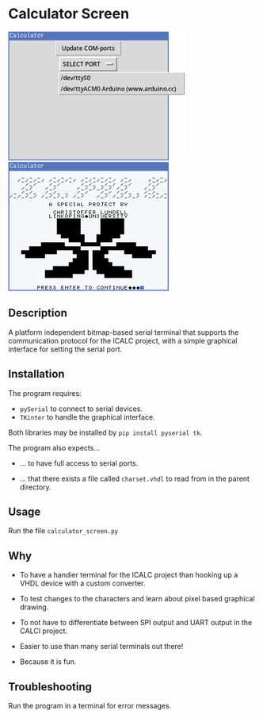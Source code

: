 # Calculator Screen

![interface](./interface.png) ![startscreen.png](./startscreen.png)

## Description
A platform independent bitmap-based serial terminal that supports the
communication protocol for the ICALC project, with a simple graphical interface
for setting the serial port.

## Installation
The program requires:

- `pySerial` to connect to serial devices.
- `TKinter` to handle the graphical interface.

Both libraries may be installed by `pip install pyserial tk`.

The program also expects...

- ... to have full access to serial ports.

- ... that there exists a file called `charset.vhdl` to read from in the parent
  directory.

## Usage
Run the file `calculator_screen.py`

## Why
- To have a handier terminal for the ICALC project than hooking up a VHDL
  device with a custom converter.

- To test changes to the characters and learn about pixel based graphical
  drawing.

- To not have to differentiate between SPI output and UART output in the CALCI
  project.

- Easier to use than many serial terminals out there!

- Because it is fun.

## Troubleshooting
Run the program in a terminal for error messages.

